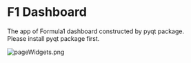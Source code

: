 # F1 Dashboard
The app of Formula1 dashboard constructed by pyqt package.  
Please install pyqt package first.   

![pageWidgets.png](https://yvette-website.netlify.app/)
